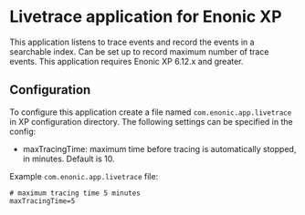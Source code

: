 # Livetrace application for Enonic XP

This application listens to trace events and record the events in a searchable index. Can be set up to record maximum number
of trace events. This application requires Enonic XP 6.12.x and greater.

## Configuration

To configure this application create a file named `com.enonic.app.livetrace` in XP configuration directory. 
The following settings can be specified in the config:

* maxTracingTime: maximum time before tracing is automatically stopped, in minutes. Default is 10. 

Example `com.enonic.app.livetrace` file:
```
# maximum tracing time 5 minutes
maxTracingTime=5
```
